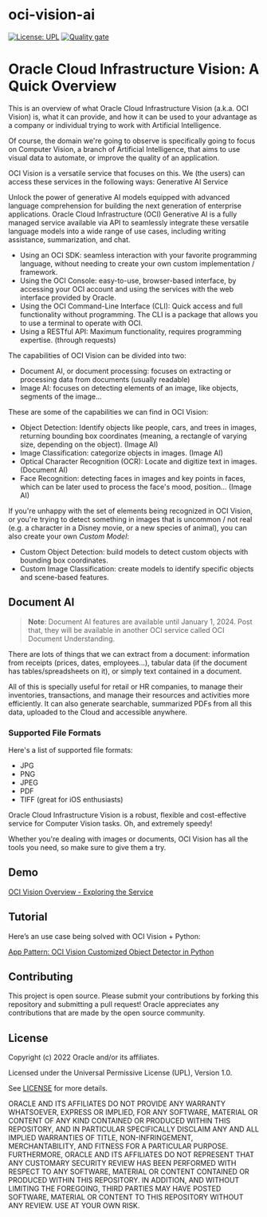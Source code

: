 # oci-vision-ai

[![License: UPL](https://img.shields.io/badge/license-UPL-green)](https://img.shields.io/badge/license-UPL-green) [![Quality gate](https://sonarcloud.io/api/project_badges/quality_gate?project=oracle-devrel_oci-vision-ai)](https://sonarcloud.io/dashboard?id=oracle-devrel_oci-vision-ai)

# Oracle Cloud Infrastructure Vision: A Quick Overview

This is an overview of what Oracle Cloud Infrastructure Vision (a.k.a. OCI Vision) is, what it can provide, and how it can be used to your advantage as a company or individual trying to work with Artificial Intelligence.

Of course, the domain we're going to observe is specifically going to focus on Computer Vision, a branch of Artificial Intelligence, that aims to use visual data to automate, or improve the quality of an application.

OCI Vision is a versatile service that focuses on this. We (the users) can access these services in the following ways:
Generative AI Service

Unlock the power of generative AI models equipped with advanced language comprehension for building the next generation of enterprise applications. Oracle Cloud Infrastructure (OCI) Generative AI is a fully managed service available via API to seamlessly integrate these versatile language models into a wide range of use cases, including writing assistance, summarization, and chat.
- Using an OCI SDK: seamless interaction with your favorite programming language, without needing to create your own custom implementation / framework.
- Using the OCI Console: easy-to-use, browser-based interface, by accessing your OCI account and using the services with the web interface provided by Oracle.
- Using the OCI Command-Line Interface (CLI): Quick access and full functionality without programming. The CLI is a package that allows you to use a terminal to operate with OCI.
- Using a RESTful API: Maximum functionality, requires programming expertise. (through requests)

The capabilities of OCI Vision can be divided into two:

- Document AI, or document processing: focuses on extracting or processing data from documents (usually readable)
- Image AI: focuses on detecting elements of an image, like objects, segments of the image...

These are some of the capabilities we can find in OCI Vision:

- Object Detection: Identify objects like people, cars, and trees in images, returning bounding box coordinates (meaning, a rectangle of varying size, depending on the object). (Image AI)
- Image Classification: categorize objects in images. (Image AI)
- Optical Character Recognition (OCR): Locate and digitize text in images. (Document AI)
- Face Recognition: detecting faces in images and key points in faces, which can be later used to process the face's mood, position... (Image AI)

If you're unhappy with the set of elements being recognized in OCI Vision, or you're trying to detect something in images that is uncommon / not real (e.g. a character in a Disney movie, or a new species of animal), you can also create your own *Custom Model*:

- Custom Object Detection: build models to detect custom objects with bounding box coordinates.
- Custom Image Classification: create models to identify specific objects and scene-based features.

## Document AI

> **Note**: Document AI features are available until January 1, 2024. Post that, they will be available in another OCI service called OCI Document Understanding.

There are lots of things that we can extract from a document: information from receipts (prices, dates, employees...), tabular data (if the document has tables/spreadsheets on it), or simply text contained in a document.

All of this is specially useful for retail or HR companies, to manage their inventories, transactions, and manage their resources and activities more efficiently. It can also generate searchable, summarized PDFs from all this data, uploaded to the Cloud and accessible anywhere.

### Supported File Formats

Here's a list of supported file formats:

- JPG
- PNG
- JPEG
- PDF
- TIFF (great for iOS enthusiasts)

Oracle Cloud Infrastructure Vision is a robust, flexible and cost-effective service for Computer Vision tasks. Oh, and extremely speedy!

Whether you're dealing with images or documents, OCI Vision has all the tools you need, so make sure to give them a try.

## Demo

[OCI Vision Overview - Exploring the Service](https://www.youtube.com/watch?v=eyJm7OlaRBk&list=PLPIzp-E1msraY9To-BB-vVzPsK08s4tQD&index=4)

## Tutorial

Here’s an use case being solved with OCI Vision + Python:

[App Pattern: OCI Vision Customized Object Detector in Python](https://www.youtube.com/watch?v=B9EmMkqnoGQ&list=PLPIzp-E1msraY9To-BB-vVzPsK08s4tQD&index=2)

## Contributing

This project is open source.  Please submit your contributions by forking this repository and submitting a pull request!  Oracle appreciates any contributions that are made by the open source community.

## License

Copyright (c) 2022 Oracle and/or its affiliates.

Licensed under the Universal Permissive License (UPL), Version 1.0.

See [LICENSE](LICENSE) for more details.

ORACLE AND ITS AFFILIATES DO NOT PROVIDE ANY WARRANTY WHATSOEVER, EXPRESS OR IMPLIED, FOR ANY SOFTWARE, MATERIAL OR CONTENT OF ANY KIND CONTAINED OR PRODUCED WITHIN THIS REPOSITORY, AND IN PARTICULAR SPECIFICALLY DISCLAIM ANY AND ALL IMPLIED WARRANTIES OF TITLE, NON-INFRINGEMENT, MERCHANTABILITY, AND FITNESS FOR A PARTICULAR PURPOSE.  FURTHERMORE, ORACLE AND ITS AFFILIATES DO NOT REPRESENT THAT ANY CUSTOMARY SECURITY REVIEW HAS BEEN PERFORMED WITH RESPECT TO ANY SOFTWARE, MATERIAL OR CONTENT CONTAINED OR PRODUCED WITHIN THIS REPOSITORY. IN ADDITION, AND WITHOUT LIMITING THE FOREGOING, THIRD PARTIES MAY HAVE POSTED SOFTWARE, MATERIAL OR CONTENT TO THIS REPOSITORY WITHOUT ANY REVIEW. USE AT YOUR OWN RISK.
